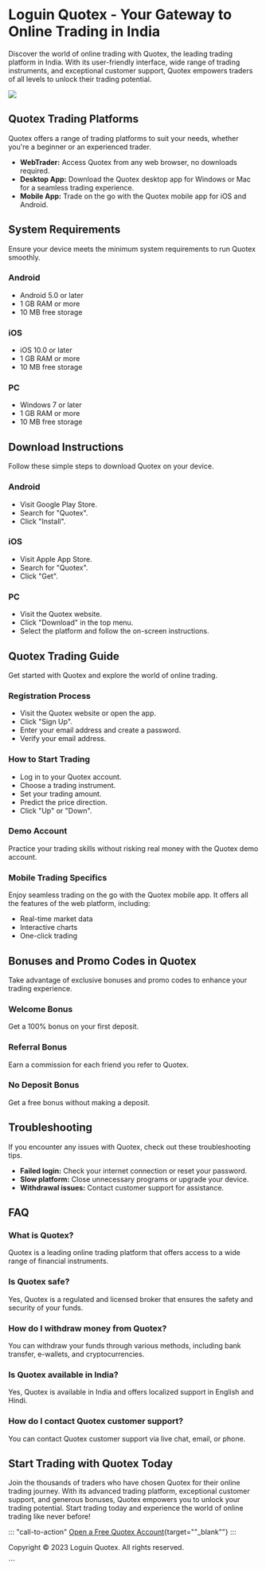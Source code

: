 

# Loguin Quotex - Your Gateway to Online Trading in India

Discover the world of online trading with Quotex, the leading trading
platform in India. With its user-friendly interface, wide range of
trading instruments, and exceptional customer support, Quotex empowers
traders of all levels to unlock their trading potential.

[![](https://static.quotex.io/files/12_en/300_250.jpg)](https://traff.sbs/brokerqxlid)




## Quotex Trading Platforms

Quotex offers a range of trading platforms to suit your needs, whether
you\'re a beginner or an experienced trader.

-   **WebTrader:** Access Quotex from any web browser, no downloads
    required.
-   **Desktop App:** Download the Quotex desktop app for Windows or Mac
    for a seamless trading experience.
-   **Mobile App:** Trade on the go with the Quotex mobile app for iOS
    and Android.

## System Requirements

Ensure your device meets the minimum system requirements to run Quotex
smoothly.




### Android

-   Android 5.0 or later
-   1 GB RAM or more
-   10 MB free storage

### iOS

-   iOS 10.0 or later
-   1 GB RAM or more
-   10 MB free storage

### PC

-   Windows 7 or later
-   1 GB RAM or more
-   10 MB free storage




## Download Instructions

Follow these simple steps to download Quotex on your device.




### Android

-   Visit Google Play Store.
-   Search for "Quotex".
-   Click "Install".

### iOS

-   Visit Apple App Store.
-   Search for "Quotex".
-   Click "Get".

### PC

-   Visit the Quotex website.
-   Click "Download" in the top menu.
-   Select the platform and follow the on-screen instructions.




## Quotex Trading Guide

Get started with Quotex and explore the world of online trading.

### Registration Process

-   Visit the Quotex website or open the app.
-   Click "Sign Up".
-   Enter your email address and create a password.
-   Verify your email address.

### How to Start Trading

-   Log in to your Quotex account.
-   Choose a trading instrument.
-   Set your trading amount.
-   Predict the price direction.
-   Click "Up" or "Down".

### Demo Account

Practice your trading skills without risking real money with the Quotex
demo account.

### Mobile Trading Specifics

Enjoy seamless trading on the go with the Quotex mobile app. It offers
all the features of the web platform, including:

-   Real-time market data
-   Interactive charts
-   One-click trading

## Bonuses and Promo Codes in Quotex

Take advantage of exclusive bonuses and promo codes to enhance your
trading experience.

### Welcome Bonus

Get a 100% bonus on your first deposit.

### Referral Bonus

Earn a commission for each friend you refer to Quotex.

### No Deposit Bonus

Get a free bonus without making a deposit.

## Troubleshooting

If you encounter any issues with Quotex, check out these troubleshooting
tips.

-   **Failed login:** Check your internet connection or reset your
    password.
-   **Slow platform:** Close unnecessary programs or upgrade your
    device.
-   **Withdrawal issues:** Contact customer support for assistance.

## FAQ




### What is Quotex?

Quotex is a leading online trading platform that offers access to a wide
range of financial instruments.

### Is Quotex safe?

Yes, Quotex is a regulated and licensed broker that ensures the safety
and security of your funds.

### How do I withdraw money from Quotex?

You can withdraw your funds through various methods, including bank
transfer, e-wallets, and cryptocurrencies.

### Is Quotex available in India?

Yes, Quotex is available in India and offers localized support in
English and Hindi.

### How do I contact Quotex customer support?

You can contact Quotex customer support via live chat, email, or phone.




## Start Trading with Quotex Today

Join the thousands of traders who have chosen Quotex for their online
trading journey. With its advanced trading platform, exceptional
customer support, and generous bonuses, Quotex empowers you to unlock
your trading potential. Start trading today and experience the world of
online trading like never before!

::: \"call-to-action\"
[Open a Free Quotex
Account](\%22https://traff.sbs/brokerqxsignup\%22){target=""_blank""}
:::

Copyright © 2023 Loguin Quotex. All rights reserved.

\`\`\`

